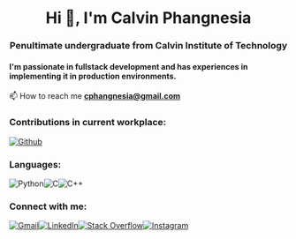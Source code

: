 <h1 align="center">Hi 👋, I'm Calvin Phangnesia</h1>
<h3 align="center">Penultimate undergraduate from Calvin Institute of Technology</h3>
<h4>I'm passionate in fullstack development and has experiences in implementing it in production environments.</h4>

📫 How to reach me **cphangnesia@gmail.com**

<h3>Contributions in current workplace:</h3>
<a href="https://github.com/CPhangnesia"><img alt="Github" src="https://img.shields.io/badge/GitHub-100000?style=for-the-badge&logo=github&logoColor=white">
</a>

<h3 align="left">Languages:</h3>
<div style="display: flex">
<img alt="Python" src="https://img.shields.io/badge/python-%2314354C.svg?style=for-the-badge&logo=python&logoColor=white"/>
<img alt="C" src="https://img.shields.io/badge/c-%2300599C.svg?style=for-the-badge&logo=c&logoColor=white"/>
<img alt="C++" src="https://img.shields.io/badge/c++-%2300599C.svg?style=for-the-badge&logo=c%2B%2B&logoColor=white"/>
</div>
  
<h3 align="left">Connect with me:</h3>
<div style="display: flex">
<a href="mailto:cphangnesia@gmail.com">
<img alt="Gmail" src="https://img.shields.io/badge/Gmail-D14836?style=for-the-badge&logo=gmail&logoColor=white">
</a>
<a href="https://www.linkedin.com/in/calvin-phangnesia">
<img alt="LinkedIn" src="https://img.shields.io/badge/LinkedIn-0077B5?style=for-the-badge&logo=linkedin&logoColor=white">
</a>
<a href="https://stackoverflow.com/users/19996523/cpang">
<img alt="Stack Overflow" src="https://img.shields.io/badge/-Stackoverflow-FE7A16?style=for-the-badge&logo=stack-overflow&logoColor=white"/>
</a>
<a href="https://www.instagram.com/calvinphang/">
<img alt="Instagram" src="https://img.shields.io/badge/Instagram-E4405F?style=for-the-badge&logo=instagram&logoColor=white">
</a>
</div>
